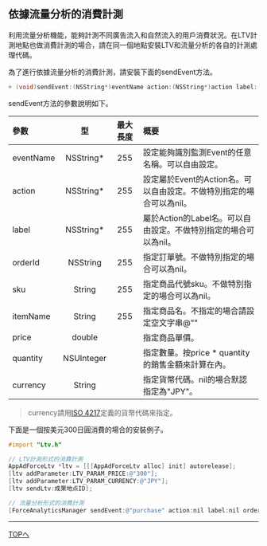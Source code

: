 ## 依據流量分析的消費計測

利用流量分析機能，能夠計測不同廣告流入和自然流入的用戶消費狀況。在LTV計測地點也做消費計測的場合，請在同一個地點安裝LTV和流量分析的各自的計測處理代碼。

為了進行依據流量分析的消費計測，請安裝下面的sendEvent方法。

```objective-c
+ (void)sendEvent:(NSString*)eventName action:(NSString*)action label:(NSString*)label orderID:(NSString*)orderID sku:(NSString*)sku itemName:(NSString*)itemName price:(double)price quantity:(NSUInteger)quantity currency:(NSString*)currency;
```

sendEvent方法的參數說明如下。

|參數|型|最大長度|概要|
|:------|:------:|:------:|:------|
|eventName|NSString*|255|設定能夠識別監測Event的任意名稱。可以自由設定。|
|action|NSString*|255|設定屬於Event的Action名。可以自由設定。不做特別指定的場合可以為nil。|
|label|NSString*|255|屬於Action的Label名。可以自由設定。不做特別指定的場合可以為nil。|
|orderId|NSString|255|指定訂單號。不做特別指定的場合可以為nil。|
|sku|String|255|指定商品代號sku。不做特別指定的場合可以為nil。|
|itemName|String|255|指定商品名。不指定的場合請設定空文字串@""|
|price|double||指定商品單價。|
|quantity|NSUInteger||指定數量。按price * quantity的銷售金額來計算在內。|
|currency|String||指定貨幣代碼。nil的場合默認指定為"JPY"。|

> currency請用[ISO 4217](http://ja.wikipedia.org/wiki/ISO_4217)定義的貨幣代碼來指定。

下面是一個按美元300日圓消費的場合的安裝例子。

```objective-c
#import "Ltv.h"

// LTV計測形式的消費計測
AppAdForceLtv *ltv = [[[AppAdForceLtv alloc] init] autorelease];
[ltv addParameter:LTV_PARAM_PRICE:@"300"];
[ltv addParameter:LTV_PARAM_CURRENCY:@"JPY"];
[ltv sendLtv:成果地点ID];

// 流量分析形式的消費計測
[ForceAnalyticsManager sendEvent:@"purchase" action:nil label:nil orderID:nil sku:nil itemName:@"Item A" price:300 quantity:1 currency:@"JPY"];
```

---
[TOPへ](/lang/ja/README.md)
